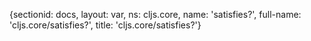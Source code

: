 {sectionid: docs, layout: var, ns: cljs.core, name: 'satisfies?', full-name: 'cljs.core/satisfies?',
  title: 'cljs.core/satisfies?'}
